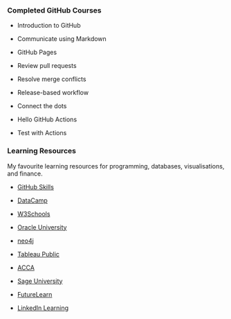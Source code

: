 ### Completed GitHub Courses

-	Introduction to GitHub

-	Communicate using Markdown

-	GitHub Pages

-	Review pull requests

-	Resolve merge conflicts

-	Release-based workflow

-	Connect the dots

-	Hello GitHub Actions

-	Test with Actions

### Learning Resources

My favourite learning resources for programming, databases, visualisations, and finance.

-	[GitHub Skills](https://skills.github.com/)

-	[DataCamp](https://www.datacamp.com/)

-	[W3Schools](https://www.w3schools.com)

-	[Oracle University](https://mylearn.oracle.com/ou/home)

-	[neo4j](https://graphacademy.neo4j.com/)

-	[Tableau Public](https://public.tableau.com/app/discover)

-	[ACCA](https://www.accaglobal.com)

-	[Sage University](https://sageu.com/access/su/home.html)

-	[FutureLearn](https://www.futurelearn.com/)

-	[LinkedIn Learning](https://www.linkedin.com/learning)
